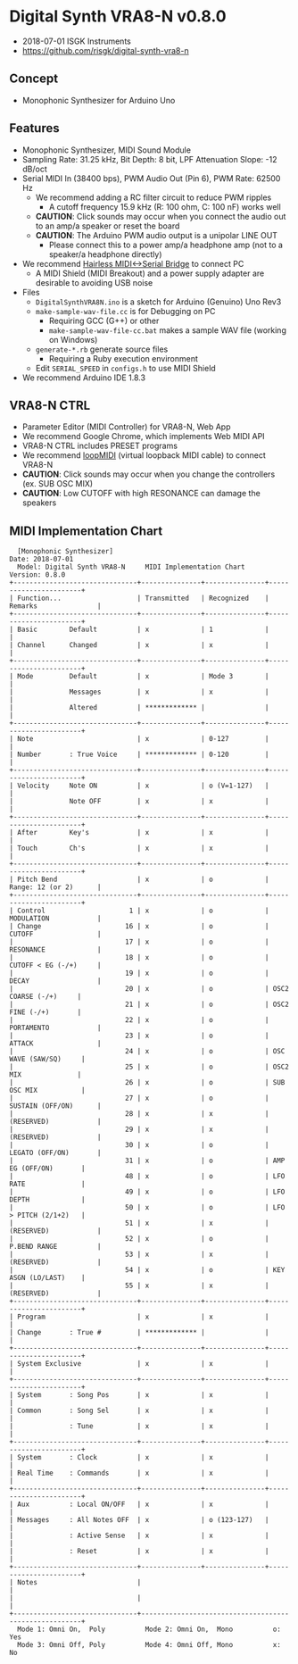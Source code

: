 # Digital Synth VRA8-N v0.8.0

- 2018-07-01 ISGK Instruments
- <https://github.com/risgk/digital-synth-vra8-n>

## Concept

- Monophonic Synthesizer for Arduino Uno

## Features

- Monophonic Synthesizer, MIDI Sound Module
- Sampling Rate: 31.25 kHz, Bit Depth: 8 bit, LPF Attenuation Slope: -12 dB/oct
- Serial MIDI In (38400 bps), PWM Audio Out (Pin 6), PWM Rate: 62500 Hz
    - We recommend adding a RC filter circuit to reduce PWM ripples
        - A cutoff frequency 15.9 kHz (R: 100 ohm, C: 100 nF) works well
    - **CAUTION**: Click sounds may occur when you connect the audio out to an amp/a speaker or reset the board
    - **CAUTION**: The Arduino PWM audio output is a unipolar LINE OUT
        - Please connect this to a power amp/a headphone amp (not to a speaker/a headphone directly)
- We recommend [Hairless MIDI<->Serial Bridge](http://projectgus.github.io/hairless-midiserial/) to connect PC
    - A MIDI Shield (MIDI Breakout) and a power supply adapter are desirable to avoiding USB noise
- Files
    - `DigitalSynthVRA8N.ino` is a sketch for Arduino (Genuino) Uno Rev3
    - `make-sample-wav-file.cc` is for Debugging on PC
        - Requiring GCC (G++) or other
        - `make-sample-wav-file-cc.bat` makes a sample WAV file (working on Windows)
    - `generate-*.rb` generate source files
        - Requiring a Ruby execution environment
    - Edit `SERIAL_SPEED` in `configs.h` to use MIDI Shield
- We recommend Arduino IDE 1.8.3

## VRA8-N CTRL

- Parameter Editor (MIDI Controller) for VRA8-N, Web App
- We recommend Google Chrome, which implements Web MIDI API
- VRA8-N CTRL includes PRESET programs
- We recommend [loopMIDI](http://www.tobias-erichsen.de/software/loopmidi.html) (virtual loopback MIDI cable) to connect VRA8-N
- **CAUTION**: Click sounds may occur when you change the controllers (ex. SUB OSC MIX)
- **CAUTION**: Low CUTOFF with high RESONANCE can damage the speakers

## MIDI Implementation Chart

      [Monophonic Synthesizer]                                        Date: 2018-07-01       
      Model: Digital Synth VRA8-N     MIDI Implementation Chart       Version: 0.8.0         
    +-------------------------------+---------------+---------------+-----------------------+
    | Function...                   | Transmitted   | Recognized    | Remarks               |
    +-------------------------------+---------------+---------------+-----------------------+
    | Basic        Default          | x             | 1             |                       |
    | Channel      Changed          | x             | x             |                       |
    +-------------------------------+---------------+---------------+-----------------------+
    | Mode         Default          | x             | Mode 3        |                       |
    |              Messages         | x             | x             |                       |
    |              Altered          | ************* |               |                       |
    +-------------------------------+---------------+---------------+-----------------------+
    | Note                          | x             | 0-127         |                       |
    | Number       : True Voice     | ************* | 0-120         |                       |
    +-------------------------------+---------------+---------------+-----------------------+
    | Velocity     Note ON          | x             | o (V=1-127)   |                       |
    |              Note OFF         | x             | x             |                       |
    +-------------------------------+---------------+---------------+-----------------------+
    | After        Key's            | x             | x             |                       |
    | Touch        Ch's             | x             | x             |                       |
    +-------------------------------+---------------+---------------+-----------------------+
    | Pitch Bend                    | x             | o             | Range: 12 (or 2)      |
    +-------------------------------+---------------+---------------+-----------------------+
    | Control                     1 | x             | o             | MODULATION            |
    | Change                     16 | x             | o             | CUTOFF                |
    |                            17 | x             | o             | RESONANCE             |
    |                            18 | x             | o             | CUTOFF < EG (-/+)     |
    |                            19 | x             | o             | DECAY                 |
    |                            20 | x             | o             | OSC2 COARSE (-/+)     |
    |                            21 | x             | o             | OSC2 FINE (-/+)       |
    |                            22 | x             | o             | PORTAMENTO            |
    |                            23 | x             | o             | ATTACK                |
    |                            24 | x             | o             | OSC WAVE (SAW/SQ)     |
    |                            25 | x             | o             | OSC2 MIX              |
    |                            26 | x             | o             | SUB OSC MIX           |
    |                            27 | x             | o             | SUSTAIN (OFF/ON)      |
    |                            28 | x             | x             | (RESERVED)            |
    |                            29 | x             | x             | (RESERVED)            |
    |                            30 | x             | o             | LEGATO (OFF/ON)       |
    |                            31 | x             | o             | AMP EG (OFF/ON)       |
    |                            48 | x             | o             | LFO RATE              |
    |                            49 | x             | o             | LFO DEPTH             |
    |                            50 | x             | o             | LFO > PITCH (2/1+2)   |
    |                            51 | x             | x             | (RESERVED)            |
    |                            52 | x             | o             | P.BEND RANGE          |
    |                            53 | x             | x             | (RESERVED)            |
    |                            54 | x             | o             | KEY ASGN (LO/LAST)    |
    |                            55 | x             | x             | (RESERVED)            |
    +-------------------------------+---------------+---------------+-----------------------+
    | Program                       | x             | x             |                       |
    | Change       : True #         | ************* |               |                       |
    +-------------------------------+---------------+---------------+-----------------------+
    | System Exclusive              | x             | x             |                       |
    +-------------------------------+---------------+---------------+-----------------------+
    | System       : Song Pos       | x             | x             |                       |
    | Common       : Song Sel       | x             | x             |                       |
    |              : Tune           | x             | x             |                       |
    +-------------------------------+---------------+---------------+-----------------------+
    | System       : Clock          | x             | x             |                       |
    | Real Time    : Commands       | x             | x             |                       |
    +-------------------------------+---------------+---------------+-----------------------+
    | Aux          : Local ON/OFF   | x             | x             |                       |
    | Messages     : All Notes OFF  | x             | o (123-127)   |                       |
    |              : Active Sense   | x             | x             |                       |
    |              : Reset          | x             | x             |                       |
    +-------------------------------+---------------+---------------+-----------------------+
    | Notes                         |                                                       |
    |                               |                                                       |
    +-------------------------------+-------------------------------------------------------+
      Mode 1: Omni On,  Poly          Mode 2: Omni On,  Mono          o: Yes                 
      Mode 3: Omni Off, Poly          Mode 4: Omni Off, Mono          x: No                  
